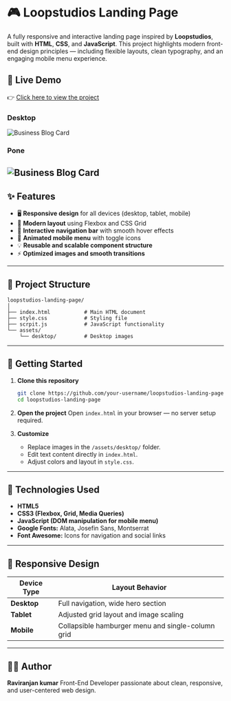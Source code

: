 # 🎮 Loopstudios Landing Page

A fully responsive and interactive landing page inspired by **Loopstudios**, built with **HTML**, **CSS**, and **JavaScript**.
This project highlights modern front-end design principles — including flexible layouts, clean typography, and an engaging mobile menu experience.

## 🚀 Live Demo

👉 [Click here to view the project](https://raviranjanmishra01.github.io/html_css_projects/06-digitsl-logo)

### Desktop
![Business Blog Card](./assets/priview/desktop.png)

### Pone
![Business Blog Card](./assets/priview/phone.png)
---

## ✨ Features

* 🖥️ **Responsive design** for all devices (desktop, tablet, mobile)
* 🎨 **Modern layout** using Flexbox and CSS Grid
* 🧭 **Interactive navigation bar** with smooth hover effects
* 📱 **Animated mobile menu** with toggle icons
* 💡 **Reusable and scalable component structure**
* ⚡ **Optimized images and smooth transitions**

---

## 🧩 Project Structure

```
loopstudios-landing-page/
│
├── index.html           # Main HTML document
├── style.css            # Styling file
├── scrpit.js            # JavaScript functionality
└── assets/
    └── desktop/         # Desktop images
```

---

## 🚀 Getting Started

1. **Clone this repository**

   ```bash
   git clone https://github.com/your-username/loopstudios-landing-page.git
   cd loopstudios-landing-page
   ```

2. **Open the project**
   Open `index.html` in your browser — no server setup required.

3. **Customize**

   * Replace images in the `/assets/desktop/` folder.
   * Edit text content directly in `index.html`.
   * Adjust colors and layout in `style.css`.

---

## 🧠 Technologies Used

* **HTML5**
* **CSS3 (Flexbox, Grid, Media Queries)**
* **JavaScript (DOM manipulation for mobile menu)**
* **Google Fonts:** Alata, Josefin Sans, Montserrat
* **Font Awesome:** Icons for navigation and social links

---

## 📱 Responsive Design

| Device Type | Layout Behavior                                   |
| ----------- | ------------------------------------------------- |
| **Desktop** | Full navigation, wide hero section                |
| **Tablet**  | Adjusted grid layout and image scaling            |
| **Mobile**  | Collapsible hamburger menu and single-column grid |

---

## 🧑‍💻 Author

**Raviranjan kumar**
Front-End Developer passionate about clean, responsive, and user-centered web design.

